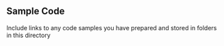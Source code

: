 ## Sample Code

Include links to any code samples you have prepared and stored in folders in this directory